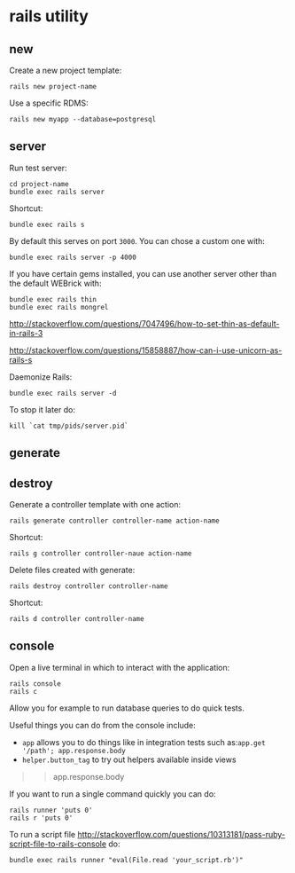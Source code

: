 # rails utility

## new

Create a new project template:

    rails new project-name

Use a specific RDMS:

    rails new myapp --database=postgresql

## server

Run test server:

    cd project-name
    bundle exec rails server

Shortcut:

    bundle exec rails s

By default this serves on port `3000`. You can chose a custom one with:

    bundle exec rails server -p 4000

If you have certain gems installed, you can use another server other than the default WEBrick with:

    bundle exec rails thin
    bundle exec rails mongrel

<http://stackoverflow.com/questions/7047496/how-to-set-thin-as-default-in-rails-3>

<http://stackoverflow.com/questions/15858887/how-can-i-use-unicorn-as-rails-s>

Daemonize Rails:

    bundle exec rails server -d

To stop it later do:

    kill `cat tmp/pids/server.pid`

## generate

## destroy

Generate a controller template with one action:

    rails generate controller controller-name action-name

Shortcut:

    rails g controller controller-naue action-name

Delete files created with generate:

    rails destroy controller controller-name

Shortcut:

    rails d controller controller-name

## console

Open a live terminal in which to interact with the application:

    rails console
    rails c

Allow you for example to run database queries to do quick tests.

Useful things you can do from the console include:

- `app` allows you to do things like in integration tests such as:`app.get '/path'; app.response.body`
- `helper.button_tag` to try out helpers available inside views

>> app.response.body

If you want to run a single command quickly you can do:

    rails runner 'puts 0'
    rails r 'puts 0'

To run a script file <http://stackoverflow.com/questions/10313181/pass-ruby-script-file-to-rails-console> do:

    bundle exec rails runner "eval(File.read 'your_script.rb')"


